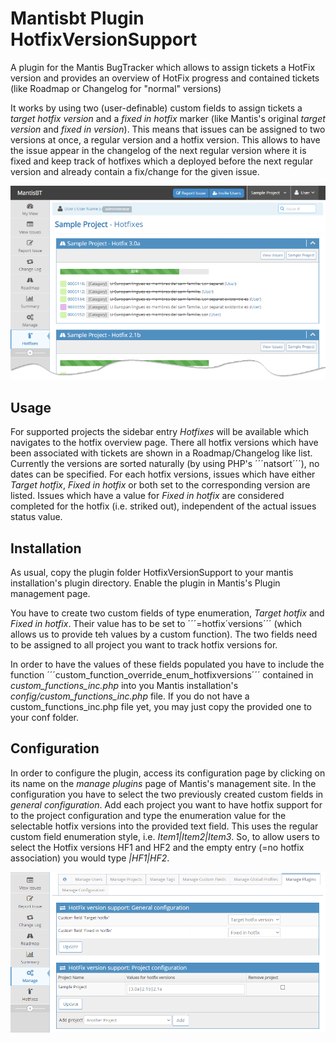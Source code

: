# Mantisbt Plugin HotfixVersionSupport
A plugin for the Mantis BugTracker which allows to assign tickets a HotFix version and provides an overview of HotFix progress and contained tickets (like Roadmap or Changelog for "normal" versions)

It works by using two (user-definable) custom fields to assign tickets a *target hotfix version* and a *fixed in hotfix* marker (like Mantis's original *target version* and *fixed in version*). This means that issues can be assigned to two versions at once, a regular version and a hotfix version. 
This allows to have the issue appear in the changelog of the next regular version where it is fixed and keep track of hotfixes which a deployed before the next regular version and already contain a fix/change for the given issue.

![Hotfix overview page provided by the plugin](/img/hotfix_overview.png?raw=true)

## Usage

For supported projects the sidebar entry *Hotfixes* will be available which navigates to the hotfix overview page. There all hotfix versions which have been associated with tickets are shown in a Roadmap/Changelog like list. Currently the versions are sorted naturally (by using PHP's ´´´natsort´´´), no dates can be specified. For each hotfix versions, issues which have either *Target hotfix*, *Fixed in hotfix* or both set to the corresponding version are listed. Issues which have a value for *Fixed in hotfix* are considered completed for the hotfix (i.e. striked out), independent of the actual issues status value.

## Installation

As usual, copy the plugin folder HotfixVersionSupport to your mantis installation's plugin directory. Enable the plugin in Mantis's Plugin management page.

You have to create two custom fields of type enumeration, *Target hotfix* and *Fixed in hotfix*. Their value has to be set to ´´´=hotfix´versions´´´ (which allows us to provide teh values by a custom function). The two fields need to be assigned to all project you want to track hotfix versions for.

In order to have the values of these fields populated you have to include the function ´´´custom_function_override_enum_hotfixversions´´´ contained in *custom_functions_inc.php* into you Mantis installation's *config/custom_functions_inc.php* file. If you do not have a custom_functions_inc.php file yet, you may just copy the provided one to your conf folder.

## Configuration

In order to configure the plugin, access its configuration page by clicking on its name on the *manage plugins* page of Mantis's management site.
In the configuration you have to select the two previously created custom fields in *general configuration*.
Add each project you want to have hotfix support for to the project configuration and type the enumeration value for the selectable hotfix versions into the provided text field. This uses the regular custom field enumeration style, i.e. *Item1|Item2|Item3*.
So, to allow users to select the Hotfix versions HF1 and HF2 and the empty entry (=no hotfix association) you would type *|HF1|HF2*.

![Configuration page of the plugin](/img/config_page.png?raw=true)
